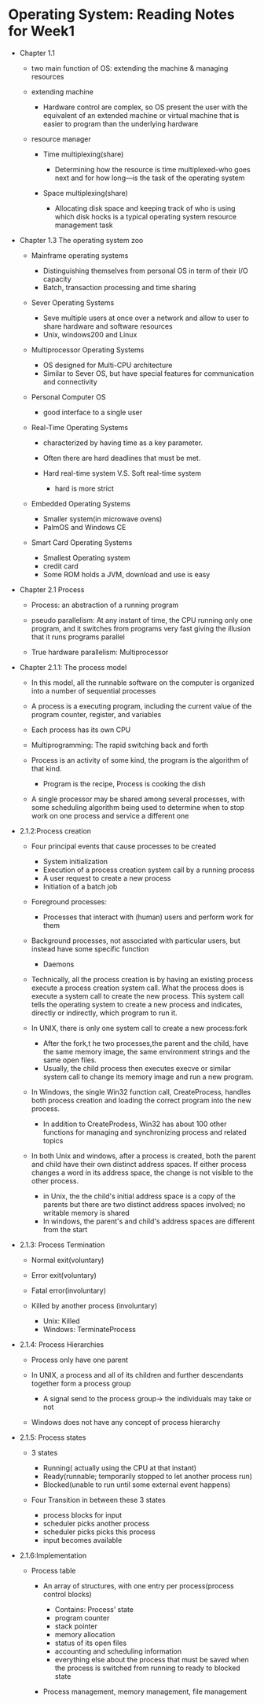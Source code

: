 
Operating System: Reading Notes for Week1 
===
   * Chapter 1.1

      * two main function of OS: extending the machine & managing resources
      * extending machine

         * Hardware control are complex, so OS present the user with the equivalent of an extended machine or virtual machine that is easier to program than the underlying hardware

      * resource manager

         * Time multiplexing(share)

            * Determining how the resource is time multiplexed-who goes next and for how long—is the task of the operating system

         * Space multiplexing(share)

            * Allocating disk space and keeping track of who is using which disk hocks is a typical operating system resource management task



   * Chapter 1.3 The operating system zoo

      * Mainframe operating systems

         * Distinguishing themselves from personal OS in term of their I/O capacity
         * Batch, transaction processing and time sharing

      * Sever Operating Systems

         * Seve multiple users at once over a network and allow to user to share hardware and software resources
         * Unix, windows200 and Linux

      * Multiprocessor Operating Systems

         * OS designed for Multi-CPU architecture
         * Similar to Sever OS, but have special features for communication and connectivity

      * Personal Computer OS

         * good interface to a single user

      * Real-Time Operating Systems

         * characterized by having time as a key parameter. 
         * Often there are hard deadlines that must be met. 
         * Hard real-time system V.S. Soft real-time system

            * hard is more strict


      * Embedded Operating Systems


         * Smaller system(in microwave ovens)
         * PalmOS and Windows CE


      * Smart Card Operating Systems

         * Smallest Operating system
         * credit card
         * Some ROM holds a JVM, download and use is easy


   * Chapter 2.1 Process

      * Process: an abstraction of a running program 
      * pseudo parallelism: At any instant of time, the CPU running only one program, and it switches from programs very fast giving the illusion that it runs programs parallel

      * True hardware parallelism: Multiprocessor

   * Chapter 2.1.1: The process model


      * In this model, all the runnable software on the computer is organized into a number of sequential processes
      * A process is a executing program, including the current value of the program counter, register, and variables
      * Each process has its own CPU
      * Multiprogramming: The rapid switching back and forth
      * Process is an activity of some kind, the program is the algorithm of that kind. 

         * Program is the recipe, Process is cooking the dish

      * A single processor may be shared among several processes, with some scheduling algorithm being used to determine when to stop work on one process and service a different one


   * 2.1.2:Process creation

      * Four principal events that cause processes to be created

         * System initialization
         * Execution of a process creation system call by a running process
         * A user request to create a new process
         * Initiation of a batch job

      * Foreground processes:

         * Processes that interact with (human) users and perform work for them

      * Background processes, not associated with particular users, but instead have some specific function

         * Daemons

      * Technically, all the process creation is by having an existing process execute a process creation system call. What the process does is execute a system call to create the new process. This system call tells the operating system to create a new process and indicates, directly or indirectly, which program to run it. 
      * In UNIX, there is only one system call to create a new process:fork

         * After the fork,t he two processes,the parent and the child, have the same memory image, the same environment strings and the same open files. 
         * Usually, the child process then executes execve or similar system call to change its memory image and run a new program. 

      * In Windows, the single Win32 function call, CreateProcess, handles both process creation and loading the correct program into the new process.

         * In addition to CreateProdess, Win32 has about 100 other functions for managing and synchronizing process and related topics

      * In both Unix and windows, after a process is created, both the parent and child have their own distinct address spaces. If either process changes a word in its address space, the change is not visible to the other process. 


         * in Unix, the the child's initial address space is a copy of the parents but there are two distinct address spaces involved; no writable memory is shared
         * In windows, the parent's and child's address spaces are different from the start


   * 2.1.3: Process Termination 

      * Normal exit(voluntary)
      * Error exit(voluntary)
      * Fatal error(involuntary)
      * Killed by another process (involuntary)

         * Unix: Killed
         * Windows: TerminateProcess


   * 2.1.4: Process Hierarchies

      * Process only have one parent
      * In UNIX, a process and all of its children and further descendants together form a process group

         * A signal send to the process group-> the individuals may take or not

      * Windows does not have any concept of process hierarchy 

   * 2.1.5: Process states

      * 3 states

         * Running( actually using the CPU at that instant)
         * Ready(runnable; temporarily stopped to let another process run)
         * Blocked(unable to run until some external event happens)

      * Four Transition in between these 3 states

         * process blocks for input
         * scheduler picks another process
         * scheduler picks picks this process
         * input becomes available


   * 2.1.6:Implementation

      * Process table

         * An array of structures, with one entry per process(process control blocks)

            * Contains: Process’ state
            * program counter
            * stack pointer
            * memory allocation
            * status of its open files
            * accounting and scheduling information
            * everything else about the process that must be saved when the process is switched from running to ready to blocked state

         * Process management, memory management, file management 



